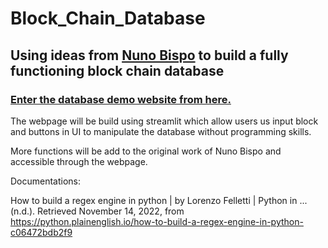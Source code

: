 # Block_Chain_Database
## Using ideas from [Nuno Bispo](https://python.plainenglish.io/building-a-blockchain-in-python-e4a08f8201b6) to build a fully functioning block chain database
### [Enter the database demo website from here.](https://dag0ng-block-chain-database--home-vm3dm9.streamlit.app/About)

The webpage will be build using streamlit which allow users us input block and buttons in UI to manipulate the database without programming skills.

More functions will be add to the original work of Nuno Bispo and accessible through the webpage.

Documentations:

How to build a regex engine in python | by Lorenzo Felletti | Python in ... (n.d.). Retrieved November 14, 2022, from https://python.plainenglish.io/how-to-build-a-regex-engine-in-python-c06472bdb2f9 
